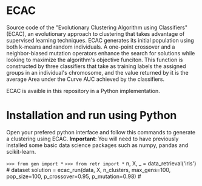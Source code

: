 # ECAC
Source code of the "Evolutionary Clustering Algorithm using Classifiers" (ECAC), an evolutionary approach to clustering that takes advantage of supervised learning techniques. ECAC generates its initial population using both k-means and random individuals. A one-point crossover and a neighbor-biased mutation operators enhance the search for solutions while looking to maximize the algorithm's objective funciton. This function is constructed by three classifiers that take as training labels the assigned groups in an individual's chromosome, and the value returned by it is the average Area under the Curve AUC achieved by the classifiers.

ECAC is avaible in this repository in a Python implementation.

# Installation and run using Python
Open your prefered python interface and follow this commands to generate a clustering using ECAC.
**Important**: You will need to have previously installed some basic data science packages such as numpy, pandas and scikit-learn.

``>>> from gen import *``
``>>> from retr import *``
n, X, _ = data_retrieval('iris') # dataset 
solution = ecac_run(data, X, n_clusters, max_gens=100, pop_size=100, p_crossover=0.95, p_mutation=0.98) #
    
